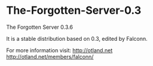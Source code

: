 The-Forgotten-Server-0.3
========================

The Forgotten Server 0.3.6

It is a stable distribution based on 0.3, edited by Falconn.

For more information visit: http://otland.net
http://otland.net/members/falconn/